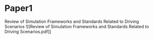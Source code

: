 
# Paper1
Review of Simulation Frameworks and Standards Related to Driving Scenarios
![[Review of Simulation Frameworks and Standards Related to Driving Scenarios.pdf]]